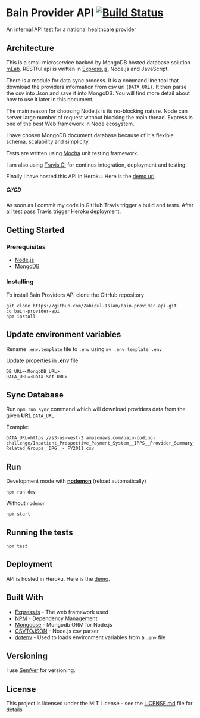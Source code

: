 # Bain Provider API [![Build Status](https://travis-ci.org/Zahidul-Islam/bain-provider-api.svg?branch=master)](https://travis-ci.org/Zahidul-Islam/bain-provider-api)

An internal API test for a national healthcare provider

## Architecture

This is a small microservice backed by MongoDB hosted database solution [mLab](https://mlab.com). RESTful api is written in [Express.js](https://expressjs.com/), Node.js and JavaScript.

There is a module for data sync process. It is a command line tool that download the providers information from csv url ```(DATA_URL)```. It then parse the csv into Json and save it into MongoDB. You will find more detail about how to use it later in this document.

The main reason for choosing Node.js is its no-blocking nature. Node can server large number of request without blocking the main thread. Express is one of the best Web framework in Node ecosystem.

I have chosen MongoDB document database because of it's flexible schema, scalability and simplicity.

Tests are written using [Mocha](https://mochajs.org/) unit testing framework.

I am also using [Travis CI](https://travis-ci.org) for continus integration, deployment and testing. 

Finally I have hosted this API in Heroku. Here is the [demo url](https://bain-provider-api.herokuapp.com/).

##### CI/CD

As soon as I commit my code in GitHub Travis trigger a build and tests. After all test pass Travis trigger Heroku deployment.

## Getting Started

### Prerequisites

- [Node.js](https://nodejs.org/en/download/)
- [MongoDB](https://www.mongodb.com/download-center?jmp=nav#community)

### Installing

To install Bain Providers API clone the GitHub repository

```
git clone https://github.com/Zahidul-Islam/bain-provider-api.git
cd bain-provider-api
npm install
```

## Update environment variables

Rename ```.env.template``` file to ```.env``` using ```mv .env.template .env```

Update properties in **.env** file

```
DB_URL=<MongoDB URL>
DATA_URL=<Data Set URL>
```

## Sync Database

Run ```npm run sync``` command which will download providers data from the given **URL** ```DATA_URL```

Example:

```
DATA_URL=https://s3-us-west-2.amazonaws.com/bain-coding-challenge/Inpatient_Prospective_Payment_System__IPPS__Provider_Summary_for_the_Top_100_Diagnosis-Related_Groups__DRG__-_FY2011.csv
```

## Run

Development mode with **[nodemon](https://nodemon.io/)** (reload automatically)

```
npm run dev
```
Without ```nodemon```

```
npm start
```

## Running the tests

```
npm test
```

## Deployment

API is hosted in Heroku. Here is the [demo](https://bain-provider-api.herokuapp.com).

## Built With

* [Express.js](https://expressjs.com/) - The web framework used
* [NPM](https://www.npmjs.com/) - Dependency Management
* [Mongoose](http://mongoosejs.com/) - Mongodb ORM for Node.js
* [CSVTOJSON](https://github.com/Keyang/node-csvtojson) - Node.js csv parser
* [dotenv](https://rometools.github.io/rome/) - Used to loads environment variables from a ```.env``` file

## Versioning

I use [SemVer](http://semver.org/) for versioning.

## License

This project is licensed under the MIT License - see the [LICENSE.md](LICENSE.md) file for details
